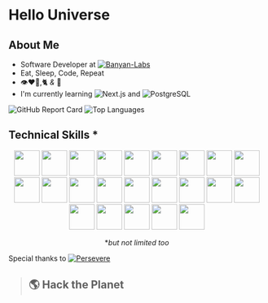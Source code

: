 # Hello Universe

## About Me

- Software Developer at [![Banyan-Labs](https://banyanlabs.io/wp-content/uploads/2022/08/cropped-BL_LOGO-201x26.png)](https://banyanlabs.io)
- Eat, Sleep, Code, Repeat
- 👁️❤️🐝,🐈 *&* 🌯
- I'm currently learning ![Next.js](https://shields.io/badge/Next.js-000?style=for-the-badge&logo=Next.js&logoColor=fff) and ![PostgreSQL](https://shields.io/badge/PostgreSQL-4169e1?style=for-the-badge&logo=PostgreSQL&logoColor=fff)

![GitHub Report Card](https://github-readme-stats.vercel.app/api?username=jmclain-banyan&count_private=true&show_icons=true&theme=dark&hide=issues)
![Top Languages](https://github-readme-stats.vercel.app/api/top-langs/?username=jmclain-banyan&theme=dark&langs_count=10&layout=compact)

## Technical Skills *

<div align='center'>

<img src="https://www.vectorlogo.zone/logos/typescriptlang/typescriptlang-icon.svg" height="50" width="50" />
<img src="https://www.vectorlogo.zone/logos/javascript/javascript-icon.svg" height="50" width="50" />
<img src="https://www.vectorlogo.zone/logos/java/java-icon.svg" height="50" width="50" />
<img src="https://www.vectorlogo.zone/logos/reactjs/reactjs-icon.svg" height="50" width="50" />
<img src="https://cdn.worldvectorlogo.com/logos/redux.svg" height="50" width="50" />
<img src="https://www.vectorlogo.zone/logos/tailwindcss/tailwindcss-icon.svg" height="50" width="50" />
<img src="https://www.vectorlogo.zone/logos/sass-lang/sass-lang-icon.svg" height="50" width="50" />
<img src="https://www.vectorlogo.zone/logos/nodejs/nodejs-icon.svg" height="50" width="50" />
<img src="https://www.vectorlogo.zone/logos/yarnpkg/yarnpkg-icon.svg" height="50" width="50" />
<img src="https://www.vectorlogo.zone/logos/npmjs/npmjs-icon.svg" height="50" width="50" />
<img src="https://www.vectorlogo.zone/logos/eslint/eslint-icon.svg" height="50" width="50" />
<img src="https://www.vectorlogo.zone/logos/mongodb/mongodb-icon.svg" height="50" width="50" />
<img src="https://www.vectorlogo.zone/logos/docker/docker-icon.svg" height="50" width="50" />
<img src="https://www.vectorlogo.zone/logos/js_webpack/js_webpack-icon.svg" height="50" width="50" />
<img src="https://www.vectorlogo.zone/logos/nginx/nginx-icon.svg" height="50" width="50" />
<img src="https://cdn.worldvectorlogo.com/logos/aws-ec2.svg" height="50" width="50" />
<img src="https://www.vectorlogo.zone/logos/heroku/heroku-icon.svg" height="50" width="50" />
<img src="https://cdn.worldvectorlogo.com/logos/visual-studio-code-1.svg" height="50" width="50" />
<img src="https://www.vectorlogo.zone/logos/linux/linux-icon.svg" height="50" width="50" />
<img src="https://www.vectorlogo.zone/logos/gnu_bash/gnu_bash-icon.svg" height="50" width="50" />
<img src="https://www.vectorlogo.zone/logos/ubuntu/ubuntu-icon.svg" height="50" width="50" />
<img src="https://cdn.worldvectorlogo.com/logos/microsoft-windows-22.svg" height="50" width="50" />
<img src="https://www.vectorlogo.zone/logos/atlassian_jira/atlassian_jira-icon.svg" height="50" width="50" />

**but not limited too*
</div>

Special thanks to
[![Persevere](https://www.perseverenow.org/wp-content/uploads/2022/05/Persevere-Logo-190x38.png)](https://perseverenow.org/)

> ## :earth_americas: **Hack the Planet**
